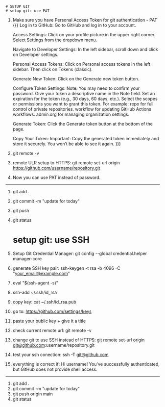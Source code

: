 	# SETUP GIT
	# setup git: use PAT

1. Make sure you have Personal Access Token for git authentication - PAT
{{{    Log in to GitHub:
        Go to GitHub and log in to your account.

    Access Settings:
        Click on your profile picture in the upper right corner.
        Select Settings from the dropdown menu.

    Navigate to Developer Settings:
        In the left sidebar, scroll down and click on Developer settings.

    Personal Access Tokens:
        Click on Personal access tokens in the left sidebar.
        Then click on Tokens (classic).

    Generate New Token:
        Click on the Generate new token button.

    Configure Token Settings:
        Note: You may need to confirm your password.
        Give your token a descriptive name in the Note field.
        Set an expiration for the token (e.g., 30 days, 60 days, etc.).
        Select the scopes or permissions you want to grant this token. For example:
            repo for full control of private repositories.
            workflow for updating GitHub Actions workflows.
            admin:org for managing organization settings.

    Generate Token:
        Click the Generate token button at the bottom of the page.

    Copy Your Token:
        Important: Copy the generated token immediately and store it securely. You won’t be able to see it again.
}}}
2. git remote -v
3. remote ULR setup to HTTPS: git remote set-url origin https://github.com/username/repository.git
4. Now you can use PAT instead of password.
---
1. git add .
2. git commit -m "update for today"
3. git push
4. git status

	# setup git: use SSH
01. Setup Git Credential Manager: git config --global credential.helper manager-core
02. generate SSH key pair: ssh-keygen -t rsa -b 4096 -C "your_email@example.com"
03. eval "$(ssh-agent -s)"
04. ssh-add ~/.ssh/id_rsa
05. copy key: cat ~/.ssh/id_rsa.pub
06. go to: https://github.com/settings/keys
07. paste your public key  + give it a title
08. check current remote url: git remote -v
09. change git to use SSH instead of HTTPS: git remote set-url origin git@github.com:username/repository.git
10. test your ssh conection: ssh -T git@github.com
11. everything is correct if: Hi username! You've successfully authenticated, but GitHub does not provide shell access.
---
1. git add .
2. git commit -m "update for today"
3. git push origin main
4. git status
